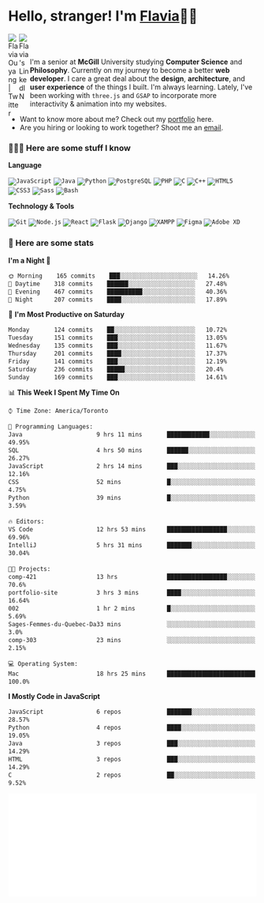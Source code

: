<h1>Hello, stranger! I'm <a href="https://flaviaouyang.github.io/portfolio-site/">Flavia</a>👋🏻</h1>

<a href="https://twitter.com/FlaviaOuyang">
  <img align="left" alt="Flavia Ouyang | Twitter" width="22px" src="https://raw.githubusercontent.com/peterthehan/peterthehan/master/assets/twitter.svg" />
</a>
<a href="https://www.linkedin.com/in/flavia-ouyang/">
  <img align="left" alt="Flavia's LinkedIN" width="22px" src="https://raw.githubusercontent.com/peterthehan/peterthehan/master/assets/linkedin.svg" />
</a>
<br /><br />

I'm a senior at **McGill** University studying **Computer Science** and **Philosophy**. Currently on my journey to become a better **web developer**. I care a great deal about the **design**, **architecture**, and **user experience** of the things I built. I'm always learning. Lately, I've been working with `three.js` and `GSAP` to incorporate more interactivity & animation into my websites.
  - Want to know more about me? Check out my <a href="https://flaviaouyang.github.io/portfolio-site/">portfolio</a> here. 
  - Are you hiring or looking to work together? Shoot me an <a href="mailto:flavia.ouyang@mail.mcgill.ca">email</a>.


<h3>👩🏻‍💻 Here are some stuff I know</h3>

**Language**

<code><img height="40" src="https://profilinator.rishav.dev/skills-assets/javascript-original.svg" alt="JavaScript" /></code>
<code><img height="40" src="https://profilinator.rishav.dev/skills-assets/java-original-wordmark.svg" alt="Java" /></code>
<code><img height="40" src="https://profilinator.rishav.dev/skills-assets/python-original.svg" alt="Python" /></code>
<code><img height="40" src="https://profilinator.rishav.dev/skills-assets/postgresql-original-wordmark.svg" alt="PostgreSQL" /></code>
<code><img height="40" src="https://profilinator.rishav.dev/skills-assets/php-original.svg" alt="PHP" /></code>
<code><img height="40" src="https://profilinator.rishav.dev/skills-assets/c-original.svg" alt="C" /></code>
<code><img height="40" src="https://profilinator.rishav.dev/skills-assets/cplusplus-original.svg" alt="C++" /></code>
<code><img height="40" src="https://profilinator.rishav.dev/skills-assets/html5-original-wordmark.svg" alt="HTML5" /></code>
<code><img height="40" src="https://profilinator.rishav.dev/skills-assets/css3-original-wordmark.svg" alt="CSS3" /></code>
<code><img height="40" src="https://profilinator.rishav.dev/skills-assets/sass-original.svg" alt="Sass" /></code>
<code><img height="40" src="https://profilinator.rishav.dev/skills-assets/gnu_bash-icon.svg" alt="Bash" /></code>

**Technology & Tools**

<code><img src="https://profilinator.rishav.dev/skills-assets/git-scm-icon.svg" alt="Git" height="40" /></code>
<code><img src="https://profilinator.rishav.dev/skills-assets/nodejs-original-wordmark.svg" alt="Node.js" height="40" /></code>
<code><img src="https://profilinator.rishav.dev/skills-assets/react-original-wordmark.svg" alt="React" height="40" /></code>
<code><img src="https://profilinator.rishav.dev/skills-assets/flask.png" alt="Flask" height="40" /></code>
<code><img src="https://profilinator.rishav.dev/skills-assets/django-original.svg" alt="Django" height="40" /></code>
<code><img src="https://profilinator.rishav.dev/skills-assets/xampp.png" alt="XAMPP" height="40" /></code>
<code><img src="https://profilinator.rishav.dev/skills-assets/figma-icon.svg" alt="Figma" height="40" /></code>
<code><img src="https://profilinator.rishav.dev/skills-assets/adobexd.png" alt="Adobe XD" height="40" /></code>


<h3>📑 Here are some stats</h3>

<!--START_SECTION:waka-->
**I'm a Night 🦉** 

```text
🌞 Morning    165 commits    ███░░░░░░░░░░░░░░░░░░░░░░   14.26% 
🌆 Daytime    318 commits    ██████░░░░░░░░░░░░░░░░░░░   27.48% 
🌃 Evening    467 commits    ██████████░░░░░░░░░░░░░░░   40.36% 
🌙 Night      207 commits    ████░░░░░░░░░░░░░░░░░░░░░   17.89%

```
📅 **I'm Most Productive on Saturday** 

```text
Monday       124 commits    ██░░░░░░░░░░░░░░░░░░░░░░░   10.72% 
Tuesday      151 commits    ███░░░░░░░░░░░░░░░░░░░░░░   13.05% 
Wednesday    135 commits    ███░░░░░░░░░░░░░░░░░░░░░░   11.67% 
Thursday     201 commits    ████░░░░░░░░░░░░░░░░░░░░░   17.37% 
Friday       141 commits    ███░░░░░░░░░░░░░░░░░░░░░░   12.19% 
Saturday     236 commits    █████░░░░░░░░░░░░░░░░░░░░   20.4% 
Sunday       169 commits    ███░░░░░░░░░░░░░░░░░░░░░░   14.61%

```


📊 **This Week I Spent My Time On** 

```text
⌚︎ Time Zone: America/Toronto

💬 Programming Languages: 
Java                     9 hrs 11 mins       ████████████░░░░░░░░░░░░░   49.95% 
SQL                      4 hrs 50 mins       ██████░░░░░░░░░░░░░░░░░░░   26.27% 
JavaScript               2 hrs 14 mins       ███░░░░░░░░░░░░░░░░░░░░░░   12.16% 
CSS                      52 mins             █░░░░░░░░░░░░░░░░░░░░░░░░   4.75% 
Python                   39 mins             █░░░░░░░░░░░░░░░░░░░░░░░░   3.59%

🔥 Editors: 
VS Code                  12 hrs 53 mins      █████████████████░░░░░░░░   69.96% 
IntelliJ                 5 hrs 31 mins       ███████░░░░░░░░░░░░░░░░░░   30.04%

🐱‍💻 Projects: 
comp-421                 13 hrs              █████████████████░░░░░░░░   70.6% 
portfolio-site           3 hrs 3 mins        ████░░░░░░░░░░░░░░░░░░░░░   16.64% 
002                      1 hr 2 mins         █░░░░░░░░░░░░░░░░░░░░░░░░   5.69% 
Sages-Femmes-du-Quebec-Da33 mins             ░░░░░░░░░░░░░░░░░░░░░░░░░   3.0% 
comp-303                 23 mins             ░░░░░░░░░░░░░░░░░░░░░░░░░   2.15%

💻 Operating System: 
Mac                      18 hrs 25 mins      █████████████████████████   100.0%

```

**I Mostly Code in JavaScript** 

```text
JavaScript               6 repos             ███████░░░░░░░░░░░░░░░░░░   28.57% 
Python                   4 repos             ████░░░░░░░░░░░░░░░░░░░░░   19.05% 
Java                     3 repos             ███░░░░░░░░░░░░░░░░░░░░░░   14.29% 
HTML                     3 repos             ███░░░░░░░░░░░░░░░░░░░░░░   14.29% 
C                        2 repos             ██░░░░░░░░░░░░░░░░░░░░░░░   9.52%

```



<!--END_SECTION:waka-->

<img src="/metrics.plugin.isocalendar.svg" width="700px">
